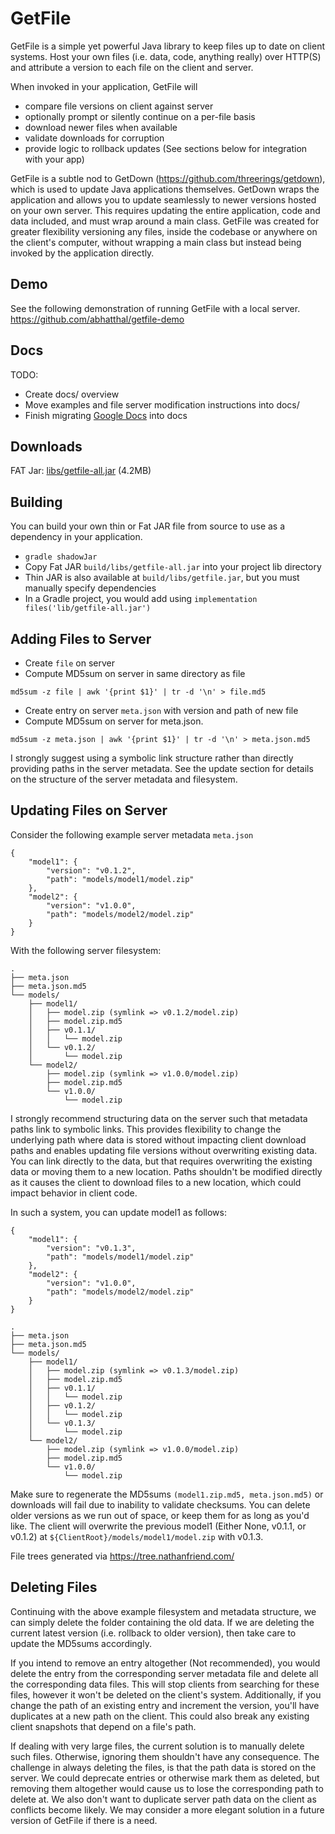 # GetFile

GetFile is a simple yet powerful Java library to keep files up to date on client systems.
Host your own files (i.e. data, code, anything really) over HTTP(S) and attribute a version to each file on the client and server.


When invoked in your application, GetFile will
* compare file versions on client against server
* optionally prompt or silently continue on a per-file basis
* download newer files when available
* validate downloads for corruption
* provide logic to rollback updates (See sections below for integration with your app)


GetFile is a subtle nod to GetDown (https://github.com/threerings/getdown), which is used to update Java applications themselves. GetDown wraps the application and allows you to update seamlessly to newer versions hosted on your own server. This requires updating the entire application, code and data included, and must wrap around a main class. GetFile was created for greater flexibility versioning any files, inside the codebase or anywhere on the client's computer, without wrapping a main class but instead being invoked by the application directly.

## Demo
See the following demonstration of running GetFile with a local server.
https://github.com/abhatthal/getfile-demo

## Docs
TODO:
 * Create docs/ overview
 * Move examples and file server modification instructions into docs/
 * Finish migrating [Google Docs](https://docs.google.com/document/d/16REHLKR8EnmaNA8ecnroxkNgfLPCNU7ZImCjIMHjJts/edit?tab=t.0#heading=h.w7ag3cxatgix) into docs

## Downloads
FAT Jar: [libs/getfile-all.jar](https://github.com/abhatthal/getfile/raw/refs/heads/main/libs/getfile-all.jar) (4.2MB)

## Building
You can build your own thin or Fat JAR file from source to use as a dependency in your application.
* `gradle shadowJar`
* Copy Fat JAR `build/libs/getfile-all.jar` into your project lib directory
* Thin JAR is also available at `build/libs/getfile.jar`, but you must manually specify dependencies
* In a Gradle project, you would add using `implementation files('lib/getfile-all.jar')`

## Adding Files to Server
* Create `file` on server
* Compute MD5sum on server in same directory as file
```
md5sum -z file | awk '{print $1}' | tr -d '\n' > file.md5
```
* Create entry on server `meta.json` with version and path of new file
* Compute MD5sum on server for meta.json.
```
md5sum -z meta.json | awk '{print $1}' | tr -d '\n' > meta.json.md5
```
I strongly suggest using a symbolic link structure rather than directly providing paths in the server metadata.
See the update section for details on the structure of the server metadata and filesystem.

## Updating Files on Server
Consider the following example server metadata `meta.json`
```
{
	"model1": {
		"version": "v0.1.2",
		"path": "models/model1/model.zip"
	},
	"model2": {
		"version": "v1.0.0",
		"path": "models/model2/model.zip"
	}
}
```
With the following server filesystem:
```
.
├── meta.json
├── meta.json.md5
└── models/
    ├── model1/
    │   ├── model.zip (symlink => v0.1.2/model.zip)
    │   ├── model.zip.md5
    │   ├── v0.1.1/
    │   │   └── model.zip
    │   └── v0.1.2/
    │       └── model.zip
    └── model2/
        ├── model.zip (symlink => v1.0.0/model.zip)
        ├── model.zip.md5
        └── v1.0.0/
            └── model.zip
```
I strongly recommend structuring data on the server such that metadata paths link to symbolic links. This provides flexibility to change the underlying path where data is stored without impacting client download paths and enables updating file versions without overwriting existing data. You can link directly to the data, but that requires overwriting the existing data or moving them to a new location. Paths shouldn't be modified directly as it causes the client to download files to a new location, which could impact behavior in client code.

In such a system, you can update model1 as follows:
```
{
	"model1": {
		"version": "v0.1.3",
		"path": "models/model1/model.zip"
	},
	"model2": {
		"version": "v1.0.0",
		"path": "models/model2/model.zip"
	}
}

.
├── meta.json
├── meta.json.md5
└── models/
    ├── model1/
    │   ├── model.zip (symlink => v0.1.3/model.zip)
    │   ├── model.zip.md5
    │   ├── v0.1.1/
    │   │   └── model.zip
    │   ├── v0.1.2/
    │   │   └── model.zip
    │   └── v0.1.3/
    │       └── model.zip
    └── model2/
        ├── model.zip (symlink => v1.0.0/model.zip)
        ├── model.zip.md5
        └── v1.0.0/
            └── model.zip
```
Make sure to regenerate the MD5sums `(model1.zip.md5, meta.json.md5)` or downloads will fail due to inability to validate checksums.
You can delete older versions as we run out of space, or keep them for as long as you'd like.
The client will overwrite the previous model1 (Either None, v0.1.1, or v0.1.2) at `${ClientRoot}/models/model1/model.zip` with v0.1.3.

File trees generated via https://tree.nathanfriend.com/

## Deleting Files
Continuing with the above example filesystem and metadata structure, we can simply delete the folder containing the old data.
If we are deleting the current latest version (i.e. rollback to older version), then take care to update the MD5sums accordingly.

If you intend to remove an entry altogether (Not recommended), you would delete the entry from the corresponding server metadata file and delete all the corresponding data files. This will stop clients from searching for these files, however it won't be deleted on the client's system. Additionally, if you change the path of an existing entry and increment the version, you'll have duplicates at a new path on the client. This could also break any existing client snapshots that depend on a file's path.

If dealing with very large files, the current solution is to manually delete such files. Otherwise, ignoring them shouldn't have any consequence. The challenge in always deleting the files, is that the path data is stored on the server. We could deprecate entries or otherwise mark them as deleted, but removing them altogether would cause us to lose the corresponding path to delete at. We also don't want to duplicate server path data on the client as conflicts become likely. We may consider a more elegant solution in a future version of GetFile if there is a need.
